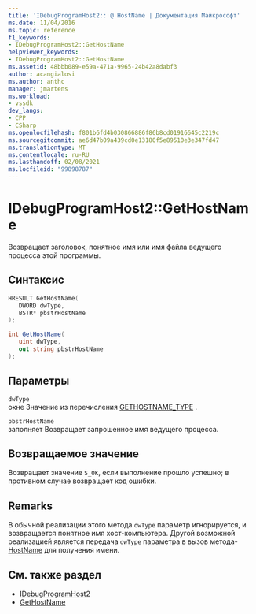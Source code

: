 ```yaml
---
title: 'IDebugProgramHost2:: @ HostName | Документация Майкрософт'
ms.date: 11/04/2016
ms.topic: reference
f1_keywords:
- IDebugProgramHost2::GetHostName
helpviewer_keywords:
- IDebugProgramHost2::GetHostName
ms.assetid: 48bbb089-e59a-471a-9965-24b42a8dabf3
author: acangialosi
ms.author: anthc
manager: jmartens
ms.workload:
- vssdk
dev_langs:
- CPP
- CSharp
ms.openlocfilehash: f801b6fd4b030866886f86b8cd01916645c2219c
ms.sourcegitcommit: ae6d47b09a439cd0e13180f5e89510e3e347fd47
ms.translationtype: MT
ms.contentlocale: ru-RU
ms.lasthandoff: 02/08/2021
ms.locfileid: "99898787"
---
```

# <a name="idebugprogramhost2gethostname"></a>IDebugProgramHost2::GetHostName
Возвращает заголовок, понятное имя или имя файла ведущего процесса этой программы.

## <a name="syntax"></a>Синтаксис

```cpp
HRESULT GetHostName( 
   DWORD dwType,
   BSTR* pbstrHostName
);
```

```csharp
int GetHostName( 
   uint dwType,
   out string pbstrHostName
);
```

## <a name="parameters"></a>Параметры
`dwType`\
окне Значение из перечисления [GETHOSTNAME_TYPE](../../../extensibility/debugger/reference/gethostname-type.md) .

`pbstrHostName`\
заполняет Возвращает запрошенное имя ведущего процесса.

## <a name="return-value"></a>Возвращаемое значение
 Возвращает значение `S_OK`, если выполнение прошло успешно; в противном случае возвращает код ошибки.

## <a name="remarks"></a>Remarks
 В обычной реализации этого метода `dwType` параметр игнорируется, и возвращается понятное имя хост-компьютера. Другой возможной реализацией является передача `dwType` параметра в вызов метода- [HostName](../../../extensibility/debugger/reference/idebugprogramnode2-gethostname.md) для получения имени.

## <a name="see-also"></a>См. также раздел
- [IDebugProgramHost2](../../../extensibility/debugger/reference/idebugprogramhost2.md)
- [GetHostName](../../../extensibility/debugger/reference/idebugprogramnode2-gethostname.md)
